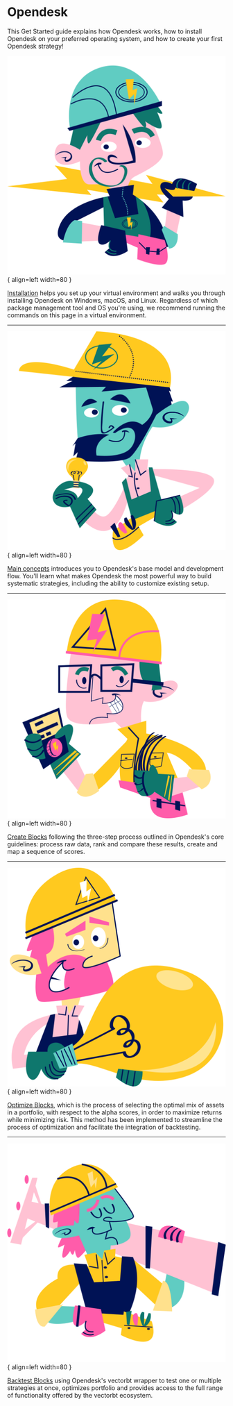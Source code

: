 # Opendesk

This Get Started guide explains how Opendesk works, how to install Opendesk on your preferred operating system, and how to create your first Opendesk strategy!

<div class="result" markdown>

![Image title](../assets/images/flaticon_1.png){ align=left width=80 }

[Installation](./installation.md) helps you set up your virtual environment and walks you through installing Opendesk on Windows, macOS, and Linux. Regardless of which package management tool and OS you're using, we recommend running the commands on this page in a virtual environment.

</div>

 ***

<div class="result" markdown>

![Image title](../assets/images/flaticon_2.png){ align=left width=80 }

[Main concepts](./main_concepts.md) introduces you to Opendesk's base model and development flow. You'll learn what makes Opendesk the most powerful way to build systematic strategies, including the ability to customize existing setup. 

</div>

***

<div class="result" markdown>

![Image title](../assets/images/flaticon_3.png){ align=left width=80 }

[Create Blocks](./create_blocks.md) following the three-step process outlined in Opendesk's core guidelines: process raw data, rank and compare these results, create and map a sequence of scores.

</div>

***

<div class="result" markdown>

![Image title](../assets/images/flaticon_4.png){ align=left width=80 }

[Optimize Blocks](./optimize_blocks.md), which is the process of selecting the optimal mix of assets in a portfolio, with respect to the alpha scores, in order to maximize returns while minimizing risk. This method has been implemented to streamline the process of optimization and facilitate the integration of backtesting.
</div>

***

<div class="result" markdown>

![Image title](../assets/images/flaticon_5.png){ align=left width=80 }

[Backtest Blocks](./backtest_blocks.md) using Opendesk's vectorbt wrapper to test one or multiple strategies at once, optimizes portfolio and provides access to the full range of functionality offered by the vectorbt ecosystem.

</div>